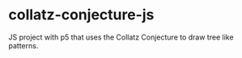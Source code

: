 # collatz-conjecture-js
JS project with p5 that uses the Collatz Conjecture to draw tree like patterns.
